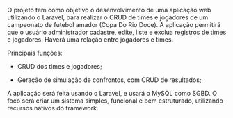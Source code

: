 O projeto tem como objetivo o desenvolvimento de uma aplicação web utilizando o Laravel, para realizar o CRUD de times e jogadores de um campeonato de futebol amador (Copa Do Rio Doce). A aplicação permitirá que o usuário administrador cadastre, edite, liste e exclua registros de times e jogadores. Haverá uma relação entre jogadores e times.

Principais funções:

- CRUD dos times e jogadores;

- Geração de simulação de confrontos, com CRUD de resultados;

A aplicação será feita usando o Laravel, e usará o MySQL como SGBD. O foco será criar um sistema simples, funcional e bem estruturado, utilizando recursos nativos do framework.